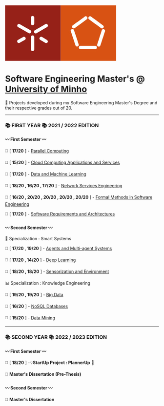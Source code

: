 ![alt text](https://github.com/L-Pinto/UMinho-LEI/blob/main/UM_logo.jpg)

# Software Engineering Master's @ [University of Minho](https://www.uminho.pt/EN/)
   :large_orange_diamond: Projects developed during my Software Engineering Master's Degree and their respective grades out of 20.

***

### :books: FIRST YEAR :books:	      2021 / 2022 EDITION

#### :wavy_dash: First Semester :wavy_dash:
:white_medium_square: [ **17/20** ] - [Parallel Computing](https://github.com/L-Pinto/UMinho-MEI/tree/main/I/CP)

:white_medium_square: [ **15/20** ] - [Cloud Computing Applications and Services](https://github.com/L-Pinto/UMinho-MEI/tree/main/I/ASCN)

:white_medium_square: [ **17/20** ] - [Data and Machine Learning](https://github.com/L-Pinto/UMinho-MEI/tree/main/I/DAA)

:white_medium_square: [ **18/20 , 16/20 , 17/20** ] - [Network Services Engineering](https://github.com/L-Pinto/UMinho-MEI/tree/main/I/ESR)

:white_medium_square: [ **16/20 , 20/20 , 20/20 , 20/20 , 20/20** ] - [Formal Methods in Software Engineering](https://github.com/L-Pinto/UMinho-MEI/tree/main/I/MFES)

:white_medium_square: [ **17/20** ] - [Software Requirements and Architectures](https://github.com/L-Pinto/UMinho-MEI/tree/main/I/RAS)

#### :wavy_dash: Second Semester :wavy_dash:

🧠 Specialization  : Smart Systems

:white_medium_square: [ **17/20 , 19/20** ] - [Agents and Multi-agent Systems](https://github.com/L-Pinto/UMinho-MEI/tree/main/II/SMA)

:white_medium_square: [ **17/20 , 14/20** ] - [Deep Learning](https://github.com/L-Pinto/UMinho-MEI/tree/main/II/DL)

:white_medium_square: [ **18/20 , 18/20** ] - [Sensorization and Environment](https://github.com/L-Pinto/UMinho-MEI/tree/main/II/S&A)



📊 Specialization  : Knowledge Engineering

:white_medium_square: [ **19/20 , 19/20** ] - [Big Data](https://github.com/L-Pinto/UMinho-MEI/tree/main/II/BD)

:white_medium_square: [ **16/20** ] - [NoSQL Databases](https://github.com/L-Pinto/UMinho-MEI/tree/main/II/BDN)

:white_medium_square: [ **15/20** ] - [Data Mining](https://github.com/L-Pinto/UMinho-MEI/tree/main/II/DM)


***

### :books: SECOND YEAR :books:	      2022 / 2023 EDITION

#### :wavy_dash: First Semester :wavy_dash:
:white_medium_square: [ **18/20** ] -💡**StartUp Project : PlannerUp** 🚀

:white_medium_square: **Master's Dissertation (Pre-Thesis)**

#### :wavy_dash: Second Semester :wavy_dash:
:white_medium_square: **Master's Dissertation** 
